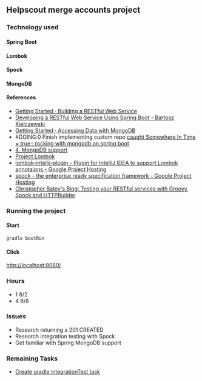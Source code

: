 Helpscout merge accounts project
----
### Technology used
#### Spring Boot
#### Lombok
#### Spock
#### MongoDB

#### References
- [Getting Started · Building a RESTful Web Service](http://spring.io/guides/gs/rest-service/)
- [Developing a RESTful Web Service Using Spring Boot - Bartosz Kielczewski](http://kielczewski.eu/2014/04/developing-restful-web-service-with-spring-boot/)
- [Getting Started · Accessing Data with MongoDB](http://spring.io/guides/gs/accessing-data-mongodb/)
- #DOING:0 Finish implementing custom repo [caught Somewhere In Time = true;: rocking with mongodb on spring boot](http://scaramoche.blogspot.com/2014/05/rocking-with-mongodb-on-spring-boot.html)
- [4. MongoDB support](http://docs.spring.io/spring-data/data-mongodb/docs/current/reference/html/mongo.core.html#mongo.query)
- [Project Lombok](http://projectlombok.org/)
- [lombok-intellij-plugin - Plugin for IntelliJ IDEA to support Lombok annotaions - Google Project Hosting](https://code.google.com/p/lombok-intellij-plugin/)
- [spock - the enterprise ready specification framework - Google Project Hosting](https://code.google.com/p/spock/)
- [Christopher Batey's Blog: Testing your RESTful services with Groovy, Spock and HTTPBuilder](http://christopher-batey.blogspot.com/2014/02/testing-your-restful-services-with.html)

### Running the project
#### Start
```
gradle bootRun
```

#### Click
<http://localhost:8080/>

### Hours
- 1 8/2
- 4 8/8

### Issues
- Research returning a 201 CREATED
- Research integration testing with Spock
- Get familiar with Spring MongoDB support

### Remaining Tasks
- [Create gradle integrationTest task](#TODO:0)